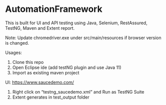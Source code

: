 # AutomationFramework
This is built for UI and API testing using Java, Selenium, RestAssured, TestNG, Maven and Extent report.

Note: Update chromedriver.exe under src/main/resources if browser version is changed.

Usages:
1.	Clone this repo
2.	Open Eclipse ide (add testNG plugin and use Java 11)
3.	Import as existing maven project 

UI: https://www.saucedemo.com/ 
1.	Right click on “testng_saucedemo.xml” and Run as TestNG Suite
2.	Extent generates in test_output folder
